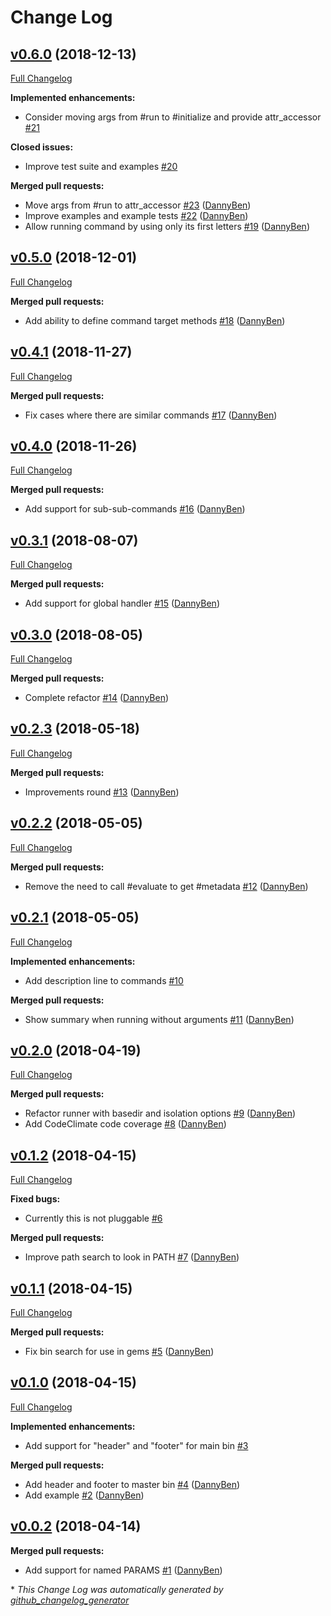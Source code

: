 # Change Log

## [v0.6.0](https://github.com/DannyBen/mister_bin/tree/v0.6.0) (2018-12-13)
[Full Changelog](https://github.com/DannyBen/mister_bin/compare/v0.5.0...v0.6.0)

**Implemented enhancements:**

- Consider moving args from \#run to \#initialize and provide attr\_accessor [\#21](https://github.com/DannyBen/mister_bin/issues/21)

**Closed issues:**

- Improve test suite and examples [\#20](https://github.com/DannyBen/mister_bin/issues/20)

**Merged pull requests:**

- Move args from \#run to attr\_accessor [\#23](https://github.com/DannyBen/mister_bin/pull/23) ([DannyBen](https://github.com/DannyBen))
- Improve examples and example tests [\#22](https://github.com/DannyBen/mister_bin/pull/22) ([DannyBen](https://github.com/DannyBen))
- Allow running command by using only its first letters [\#19](https://github.com/DannyBen/mister_bin/pull/19) ([DannyBen](https://github.com/DannyBen))

## [v0.5.0](https://github.com/DannyBen/mister_bin/tree/v0.5.0) (2018-12-01)
[Full Changelog](https://github.com/DannyBen/mister_bin/compare/v0.4.1...v0.5.0)

**Merged pull requests:**

- Add ability to define command target methods [\#18](https://github.com/DannyBen/mister_bin/pull/18) ([DannyBen](https://github.com/DannyBen))

## [v0.4.1](https://github.com/DannyBen/mister_bin/tree/v0.4.1) (2018-11-27)
[Full Changelog](https://github.com/DannyBen/mister_bin/compare/v0.4.0...v0.4.1)

**Merged pull requests:**

- Fix cases where there are similar commands [\#17](https://github.com/DannyBen/mister_bin/pull/17) ([DannyBen](https://github.com/DannyBen))

## [v0.4.0](https://github.com/DannyBen/mister_bin/tree/v0.4.0) (2018-11-26)
[Full Changelog](https://github.com/DannyBen/mister_bin/compare/v0.3.1...v0.4.0)

**Merged pull requests:**

- Add support for sub-sub-commands [\#16](https://github.com/DannyBen/mister_bin/pull/16) ([DannyBen](https://github.com/DannyBen))

## [v0.3.1](https://github.com/DannyBen/mister_bin/tree/v0.3.1) (2018-08-07)
[Full Changelog](https://github.com/DannyBen/mister_bin/compare/v0.3.0...v0.3.1)

**Merged pull requests:**

- Add support for global handler [\#15](https://github.com/DannyBen/mister_bin/pull/15) ([DannyBen](https://github.com/DannyBen))

## [v0.3.0](https://github.com/DannyBen/mister_bin/tree/v0.3.0) (2018-08-05)
[Full Changelog](https://github.com/DannyBen/mister_bin/compare/v0.2.3...v0.3.0)

**Merged pull requests:**

- Complete refactor [\#14](https://github.com/DannyBen/mister_bin/pull/14) ([DannyBen](https://github.com/DannyBen))

## [v0.2.3](https://github.com/DannyBen/mister_bin/tree/v0.2.3) (2018-05-18)
[Full Changelog](https://github.com/DannyBen/mister_bin/compare/v0.2.2...v0.2.3)

**Merged pull requests:**

- Improvements round [\#13](https://github.com/DannyBen/mister_bin/pull/13) ([DannyBen](https://github.com/DannyBen))

## [v0.2.2](https://github.com/DannyBen/mister_bin/tree/v0.2.2) (2018-05-05)
[Full Changelog](https://github.com/DannyBen/mister_bin/compare/v0.2.1...v0.2.2)

**Merged pull requests:**

- Remove the need to call \#evaluate to get \#metadata [\#12](https://github.com/DannyBen/mister_bin/pull/12) ([DannyBen](https://github.com/DannyBen))

## [v0.2.1](https://github.com/DannyBen/mister_bin/tree/v0.2.1) (2018-05-05)
[Full Changelog](https://github.com/DannyBen/mister_bin/compare/v0.2.0...v0.2.1)

**Implemented enhancements:**

- Add description line to commands [\#10](https://github.com/DannyBen/mister_bin/issues/10)

**Merged pull requests:**

- Show summary when running without arguments [\#11](https://github.com/DannyBen/mister_bin/pull/11) ([DannyBen](https://github.com/DannyBen))

## [v0.2.0](https://github.com/DannyBen/mister_bin/tree/v0.2.0) (2018-04-19)
[Full Changelog](https://github.com/DannyBen/mister_bin/compare/v0.1.2...v0.2.0)

**Merged pull requests:**

- Refactor runner with basedir and isolation options [\#9](https://github.com/DannyBen/mister_bin/pull/9) ([DannyBen](https://github.com/DannyBen))
- Add CodeClimate code coverage [\#8](https://github.com/DannyBen/mister_bin/pull/8) ([DannyBen](https://github.com/DannyBen))

## [v0.1.2](https://github.com/DannyBen/mister_bin/tree/v0.1.2) (2018-04-15)
[Full Changelog](https://github.com/DannyBen/mister_bin/compare/v0.1.1...v0.1.2)

**Fixed bugs:**

- Currently this is not pluggable [\#6](https://github.com/DannyBen/mister_bin/issues/6)

**Merged pull requests:**

- Improve path search to look in PATH [\#7](https://github.com/DannyBen/mister_bin/pull/7) ([DannyBen](https://github.com/DannyBen))

## [v0.1.1](https://github.com/DannyBen/mister_bin/tree/v0.1.1) (2018-04-15)
[Full Changelog](https://github.com/DannyBen/mister_bin/compare/v0.1.0...v0.1.1)

**Merged pull requests:**

- Fix bin search for use in gems [\#5](https://github.com/DannyBen/mister_bin/pull/5) ([DannyBen](https://github.com/DannyBen))

## [v0.1.0](https://github.com/DannyBen/mister_bin/tree/v0.1.0) (2018-04-15)
[Full Changelog](https://github.com/DannyBen/mister_bin/compare/v0.0.2...v0.1.0)

**Implemented enhancements:**

- Add support for "header" and "footer" for main bin [\#3](https://github.com/DannyBen/mister_bin/issues/3)

**Merged pull requests:**

- Add header and footer to master bin [\#4](https://github.com/DannyBen/mister_bin/pull/4) ([DannyBen](https://github.com/DannyBen))
- Add example [\#2](https://github.com/DannyBen/mister_bin/pull/2) ([DannyBen](https://github.com/DannyBen))

## [v0.0.2](https://github.com/DannyBen/mister_bin/tree/v0.0.2) (2018-04-14)
**Merged pull requests:**

- Add support for named PARAMS [\#1](https://github.com/DannyBen/mister_bin/pull/1) ([DannyBen](https://github.com/DannyBen))



\* *This Change Log was automatically generated by [github_changelog_generator](https://github.com/skywinder/Github-Changelog-Generator)*